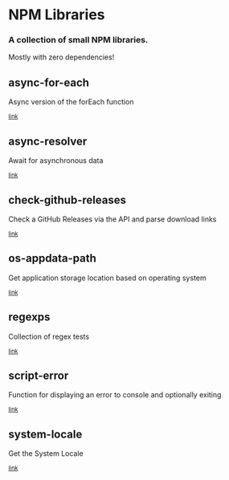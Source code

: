 # NPM Libraries

### A collection of small NPM libraries.
Mostly with zero dependencies!

## async-for-each
Async version of the forEach function

<sub>[link](https://github.com/AtomicSponge/npm-libs/tree/master/async-for-each)</sub>

## async-resolver
Await for asynchronous data

<sub>[link](https://github.com/AtomicSponge/npm-libs/tree/master/async-resolver)</sub>

## check-github-releases
Check a GitHub Releases via the API and parse download links

<sub>[link](https://github.com/AtomicSponge/npm-libs/tree/master/check-github-releases)</sub>

## os-appdata-path
Get application storage location based on operating system

<sub>[link](https://github.com/AtomicSponge/npm-libs/tree/master/os-appdata-path)</sub>

## regexps
Collection of regex tests

<sub>[link](https://github.com/AtomicSponge/npm-libs/tree/master/regexps)</sub>

## script-error
Function for displaying an error to console and optionally exiting

<sub>[link](https://github.com/AtomicSponge/npm-libs/tree/master/script-error)</sub>

## system-locale
Get the System Locale

<sub>[link](https://github.com/AtomicSponge/npm-libs/tree/master/system-locale)</sub>
